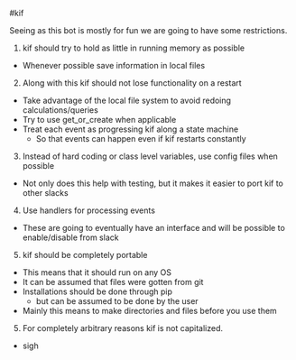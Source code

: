 #kif

Seeing as this bot is mostly for fun we are going to have some restrictions.

1. kif should try to hold as little in running memory as possible
 - Whenever possible save information in local files
2. Along with this kif should not lose functionality on a restart
 - Take advantage of the local file system to avoid redoing calculations/queries
 - Try to use get_or_create when applicable
 - Treat each event as progressing kif along a state machine
    - So that events can happen even if kif restarts constantly
3. Instead of hard coding or class level variables, use config files when possible
 - Not only does this help with testing, but it makes it easier to port kif to other slacks
4. Use handlers for processing events
 - These are going to eventually have an interface and will be possible to enable/disable from slack
5. kif should be completely portable
 - This means that it should run on any OS
 - It can be assumed that files were gotten from git
 - Installations should be done through pip
    - but can be assumed to be done by the user
 - Mainly this means to make directories and files before you use them
5. For completely arbitrary reasons kif is not capitalized.
 - sigh